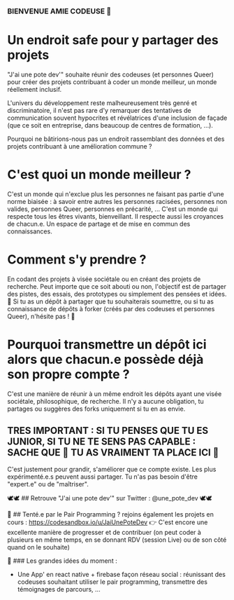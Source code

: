 ### BIENVENUE AMIE CODEUSE 🖖

# Un endroit safe pour y partager des projets
"J'ai une pote dev'" souhaite réunir des codeuses (et personnes Queer) pour créer des projets contribuant à coder un monde meilleur, un monde réellement inclusif.

L'univers du développement reste malheureusement très genré et discriminatoire, il n'est pas rare d'y remarquer des tentatives de communication souvent hypocrites et révélatrices d'une inclusion de façade (que ce soit en entreprise, dans beaucoup de centres de formation, ...).

Pourquoi ne bâtirions-nous pas un endroit rassemblant des données et des projets contribuant à une amélioration commune ?

# C'est quoi un monde meilleur ?
C'est un monde qui n'exclue plus les personnes ne faisant pas partie d'une norme biaisée : à savoir entre autres les personnes racisées, personnes non valides, personnes Queer, personnes en précarité, ...
C'est un monde qui respecte tous les êtres vivants, bienveillant. Il respecte aussi les croyances de chacun.e.
Un espace de partage et de mise en commun des connaissances.

# Comment s'y prendre ?
En codant des projets à visée sociétale ou en créant des projets de recherche. Peut importe que ce soit abouti ou non, l'objectif est de partager des pistes, des essais, des prototypes ou simplement des pensées et idées.
💪 Si tu as un dépôt à partager que tu souhaiterais soumettre, ou si tu as connaissance de dépôts à forker (créés par des codeuses et personnes Queer), n'hésite pas ! 💪

# Pourquoi transmettre un dépôt ici alors que chacun.e possède déjà son propre compte ?
C'est une manière de réunir à un même endroit les dépôts ayant une visée sociétale, philosophique, de recherche.
Il n'y a aucune obligation, tu partages ou suggères des forks uniquement si tu en as envie.

## TRES IMPORTANT : SI TU PENSES QUE TU ES JUNIOR, SI TU NE TE SENS PAS CAPABLE : SACHE QUE 💛 TU AS VRAIMENT TA PLACE ICI 💛
C'est justement pour grandir, s'améliorer que ce compte existe.
Les plus expérimenté.e.s peuvent aussi partager.
Tu n'as pas besoin d'être "expert.e" ou de "maîtriser".

🕊️🕊️ ## Retrouve "J'ai une pote dev'" sur Twitter : @une_pote_dev 🕊️🕊️

🤖 ## Tenté.e par le Pair Programming ? rejoins également les projets en cours : https://codesandbox.io/u/JaiUnePoteDev
👉 C'est encore une excellente manière de progresser et de contribuer (on peut coder à plusieurs en même temps, en se donnant RDV (session Live) ou de son côté quand on le souhaite)

🌟 ### Les grandes idées du moment :
- Une App' en react native + firebase façon réseau social : réunissant des codeuses souhaitant utiliser le pair programming, transmettre des témoignages de parcours, ...
